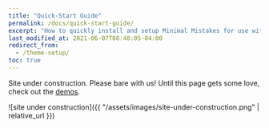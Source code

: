 ```yaml
---
title: "Quick-Start Guide"
permalink: /docs/quick-start-guide/
excerpt: "How to quickly install and setup Minimal Mistakes for use with GitHub Pages."
last_modified_at: 2021-06-07T08:48:05-04:00
redirect_from:
  - /theme-setup/
toc: true
---
```

  
Site under construction. Please bare with us! Until this page gets some love, check out the [demos](/demos/).
  
![site under construction]({{ "/assets/images/site-under-construction.png" | relative_url }})